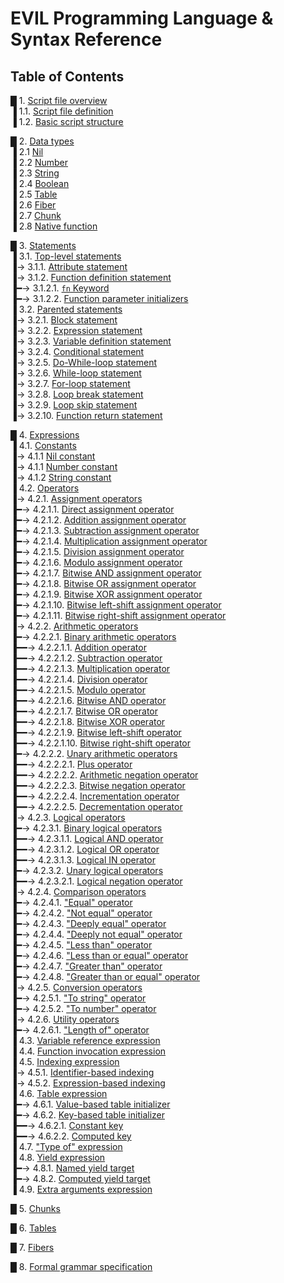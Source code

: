 # EVIL Programming Language & Syntax Reference

## Table of Contents
█ 1. [Script file overview](01_script_overview.md)  
▐ 1.1. [Script file definition](01_script_overview.md#11-script-file-definition)  
▐ 1.2. [Basic script structure](01_script_overview.md#12-basic-script-structure)  

█ 2. [Data types](02_data_types.md)  
▐ 2.1 [Nil](02_data_types.md#21-nil)  
▐ 2.2 [Number](02_data_types.md#22-number)  
▐ 2.3 [String](02_data_types.md#23-string)  
▐ 2.4 [Boolean](02_data_types.md#24-boolean)  
▐ 2.5 [Table](02_data_types.md#25-table)  
▐ 2.6 [Fiber](02_data_types.md#26-fiber)  
▐ 2.7 [Chunk](02_data_types.md#27-chunk)  
▐ 2.8 [Native function](02_data_types.md#28-native-function)  

█ 3. [Statements](03_statements.md)  
▐ 3.1. [Top-level statements](03_statements.md#31-top-level-statements)  
▐→ 3.1.1. [Attribute statement](03_statements.md#311-attribute-statement)  
▐→ 3.1.2. [Function definition statement](03_statements.md#312-function-definition-statement)  
▐━→ 3.1.2.1. [`fn` Keyword](03_statements.md#3121-fn-keyword)  
▐━→ 3.1.2.2. [Function parameter initializers](03_statements.md#3122-function-parameter-initializers)  
▐ 3.2. [Parented statements](03_statements.md#32-parented-statements)  
▐→ 3.2.1. [Block statement](03_statements.md#321-block-statement)  
▐→ 3.2.2. [Expression statement](03_statements.md#322-expression-statement)  
▐→ 3.2.3. [Variable definition statement](03_statements.md#323-variable-definition-statement)  
▐→ 3.2.4. [Conditional statement](03_statements.md#324-conditional-statement)  
▐→ 3.2.5. [Do-While-loop statement](03_statements.md#325-do-while-loop-statement)  
▐→ 3.2.6. [While-loop statement](03_statements.md#326-while-loop-statement)  
▐→ 3.2.7. [For-loop statement](03_statements.md#327-for-loop-statement)  
▐→ 3.2.8. [Loop break statement](03_statements.md#328-loop-break-statement)  
▐→ 3.2.9. [Loop skip statement](03_statements.md#329-loop-skip-statement)  
▐→ 3.2.10. [Function return statement](03_statements.md#3210-function-return-statement)  

█ 4. [Expressions](04_expressions.md)  
▐ 4.1. [Constants](04_expressions.md#41-constants)  
▐→ 4.1.1 [Nil constant](04_expressions.md#411-nil-constant)  
▐→ 4.1.1 [Number constant](04_expressions.md#412-number-constant)  
▐→ 4.1.2 [String constant](04_expressions.md#413-string-constant)  
▐ 4.2. [Operators](04_expressions.md#42-operators)  
▐→ 4.2.1. [Assignment operators](04_expressions.md#421-assignment-operators)  
▐━→ 4.2.1.1. [Direct assignment operator](04_expressions.md#4211-direct-assignment-operator)  
▐━→ 4.2.1.2. [Addition assignment operator](04_expressions.md#4212-addition-assignment-operator)  
▐━→ 4.2.1.3. [Subtraction assignment operator](04_expressions.md#4213-subtraction-assignment-operator)  
▐━→ 4.2.1.4. [Multiplication assignment operator](04_expressions.md#4214-multiplication-assignment-operator)  
▐━→ 4.2.1.5. [Division assignment operator](04_expressions.md#4215-division-assignment-operator)  
▐━→ 4.2.1.6. [Modulo assignment operator](04_expressions.md#4216-modulo-assignment-operator)  
▐━→ 4.2.1.7. [Bitwise AND assignment operator](04_expressions.md#4217-bitwise-and-assignment-operator)  
▐━→ 4.2.1.8. [Bitwise OR assignment operator](04_expressions.md#4218bitwise-or-assignment-operator)  
▐━→ 4.2.1.9. [Bitwise XOR assignment operator](04_expressions.md#4219-bitwise-xor-assignment-operator)  
▐━→ 4.2.1.10. [Bitwise left-shift assignment operator](04_expressions.md#42110-bitwise-left-shift-assignment-operator)  
▐━→ 4.2.1.11. [Bitwise right-shift assignment operator](04_expressions.md#42111-bitwise-right-shift-assignment-operator)  
▐→ 4.2.2. [Arithmetic operators](04_expressions.md#422-arithmetic-operators)  
▐━→ 4.2.2.1. [Binary arithmetic operators](04_expressions.md#4221-binary-arithmetic-operators)  
▐━━→ 4.2.2.1.1. [Addition operator](04_expressions.md#42211-addition-operator)  
▐━━→ 4.2.2.1.2. [Subtraction operator](04_expressions.md#42212-subtraction-operator)  
▐━━→ 4.2.2.1.3. [Multiplication operator](04_expressions.md#42213-multiplication-operator)  
▐━━→ 4.2.2.1.4. [Division operator](04_expressions.md#42214-division-operator)  
▐━━→ 4.2.2.1.5. [Modulo operator](04_expressions.md#42215-modulo-operator)  
▐━━→ 4.2.2.1.6. [Bitwise AND operator](04_expressions.md#42216-bitwise-and-operator)  
▐━━→ 4.2.2.1.7. [Bitwise OR operator](04_expressions.md#42217-bitwise-or-operator)  
▐━━→ 4.2.2.1.8. [Bitwise XOR operator](04_expressions.md#42218-bitwise-xor-operator)  
▐━━→ 4.2.2.1.9. [Bitwise left-shift operator](04_expressions.md#42219-bitwise-left-shift-operator)  
▐━━→ 4.2.2.1.10. [Bitwise right-shift operator](04_expressions.md#422110-bitwise-right-shift-operator)  
▐━→ 4.2.2.2. [Unary arithmetic operators](04_expressions.md#4222-unary-arithmetic-operators)  
▐━━→ 4.2.2.2.1. [Plus operator](04_expressions.md#42221-plus-operator)  
▐━━→ 4.2.2.2.2. [Arithmetic negation operator](04_expressions.md#42222-arithmetic-negation-operator)  
▐━━→ 4.2.2.2.3. [Bitwise negation operator](04_expressions.md#42223-bitwise-negation-operator)  
▐━━→ 4.2.2.2.4. [Incrementation operator](04_expressions.md#42224-incrementation-operator)  
▐━━→ 4.2.2.2.5. [Decrementation operator](04_expressions.md#42225-decrementation-operator)  
▐→ 4.2.3. [Logical operators](04_expressions.md#423-logical-operators)  
▐━→ 4.2.3.1. [Binary logical operators](04_expressions.md#4231-binary-logical-operators)  
▐━━→ 4.2.3.1.1. [Logical AND operator](04_expressions.md#42311-logical-and-operator)  
▐━━→ 4.2.3.1.2. [Logical OR operator](04_expressions.md#42312-logical-or-operator)  
▐━━→ 4.2.3.1.3. [Logical IN operator](04_expressions.md#42313-logical-in-operator)  
▐━→ 4.2.3.2. [Unary logical operators](04_expressions.md#4232-unary-logical-operators)  
▐━━→ 4.2.3.2.1. [Logical negation operator](04_expressions.md#42321-logical-negation-operator)  
▐→ 4.2.4. [Comparison operators](04_expressions.md#424-comparison-operators)  
▐━→ 4.2.4.1. ["Equal" operator](04_expressions.md#4241-equal-operator)  
▐━→ 4.2.4.2. ["Not equal" operator](04_expressions.md#4242-not-equal-operator)  
▐━→ 4.2.4.3. ["Deeply equal" operator](04_expressions.md#4243-deeply-equal-operator)  
▐━→ 4.2.4.4. ["Deeply not equal" operator](04_expressions.md#4244-deeply-not-equal-operator)  
▐━→ 4.2.4.5. ["Less than" operator](04_expressions.md#4245-less-than-operator)  
▐━→ 4.2.4.6. ["Less than or equal" operator](04_expressions.md#4246-less-than-or-equal-operator)  
▐━→ 4.2.4.7. ["Greater than" operator](04_expressions.md#4247-greater-than-operator)  
▐━→ 4.2.4.8. ["Greater than or equal" operator](04_expressions.md#4248-greater-than-or-equal-operator)  
▐→ 4.2.5. [Conversion operators](04_expressions.md#425-conversion-operators)  
▐━→ 4.2.5.1. ["To string" operator](04_expressions.md#4251-to-string-operator)  
▐━→ 4.2.5.2. ["To number" operator](04_expressions.md#4252-to-number-operator)  
▐→ 4.2.6. [Utility operators](04_expressions.md#426-utility-operators)  
▐━→ 4.2.6.1. ["Length of" operator](04_expressions.md#4261-length-of-operator)  
▐ 4.3. [Variable reference expression](04_expressions.md#43-variable-reference-expression)  
▐ 4.4. [Function invocation expression](04_expressions.md#44-function-invocation-expression)  
▐ 4.5. [Indexing expression](04_expressions.md#45-indexing-expression)  
▐→ 4.5.1. [Identifier-based indexing](04_expressions.md#451-identifier-based-indexing)  
▐→ 4.5.2. [Expression-based indexing](04_expressions.md#452-expression-based-indexing)    
▐ 4.6. [Table expression](04_expressions.md#46-table-expression)  
▐━→ 4.6.1. [Value-based table initializer](04_expressions.md#461-value-based-table-initializer)  
▐━→ 4.6.2. [Key-based table initializer](04_expressions.md#462key-based-table-initializer)  
▐━━→ 4.6.2.1. [Constant key](04_expressions.md#4621-constant-key)  
▐━━→ 4.6.2.2. [Computed key](04_expressions.md#4622-computed-key)  
▐ 4.7. ["Type of" expression](04_expressions.md#47-type-of-expression)  
▐ 4.8. [Yield expression](04_expressions.md#48-yield-expression)  
▐━→ 4.8.1. [Named yield target](04_expressions.md#481-named-yield-target)  
▐━→ 4.8.2. [Computed yield target](04_expressions.md#482-computed-yield-target)  
▐ 4.9. [Extra arguments expression](04_expressions#49-extra-arguments-expression)

█ 5. [Chunks](05_chunks.md)  

█ 6. [Tables](06_tables.md)  

█ 7. [Fibers](07_fibers.md)  

█ 8. [Formal grammar specification](08_formal_grammar_specification.md)